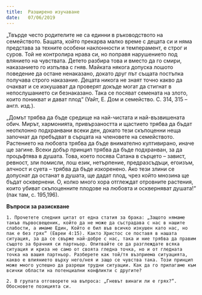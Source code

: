 ```yaml
---
title:  Разширено изучаване
date:   07/06/2019
---
```


„Твърде често родителите не са единни в ръководството на семейството. Бащата, който прекарва малко време с децата си и няма представа за техните особени наклонности и темперамент, е строг и суров. Той не контролира нрава си, но поправя нарушението под влянието на чувствата. Детето разбира това и вместо да го смири, наказанието го изпълва с гняв. Майката някога допуска лошото поведение да остане ненаказано, докато друг път същата постъпка получава строго наказание. Децата никога не знаят точно какво да очакват и се изкушават да проверят докъде могат да стигнат в непослушанието си безнаказано. Така се посяват семената на злото, които поникват и дават плод“ (Уайт, Е. Дом и семейство. С. 314, 315 – англ. изд.).

„Домът трябва да бъде средище на най-чистата и най-възвишената обич. Мирът, хармонията, привързаността и щастието трябва да бъдат неотклонно подхранвани всеки ден, докато тези скъпоценни неща започнат да пребъдват в сърцата на членовете на семейството. Растението на любовта трябва да бъде внимателно култивирано, иначе ще загине. Всеки добър принцип трябва да бъде подхранван, за да процъфтява в душата. Това, което посява Сатана в сърцето – завист, ревност, зли помисли, лош език, нетърпение, предразсъдъци, егоизъм, алчност и суета – трябва да бъде изкоренено. Ако тези злини се допуснат да останат в душата, ще дадат плод, чрез който мнозина ще бъдат осквернени. О, колко много хора отглеждат отровните растения, които убиват скъпоценните плодове на любовта и оскверняват душата!“ (пак там, с. 195,196).

**Въпроси за разискване**

`1. Прочетете следния цитат от една статия за брака: „Защото нямаме такъв първосвещеник, който да не може да състрадава с нас в нашите слабости, а имаме Един, Който е бил във всичко изкушен като нас, но пак е без грях“ (Евреи 4:15). Както Христос се поставя в нашата ситуация, за да се свърже най-добре с нас, така и ние трябва да правим същото за брачния си партньор. Опитвайте се да разглеждате всяка ситуация и криза не само от своята гледна точка, но и от гледната точка на вашия партньор. Разберете как той/тя възприема ситуацията, какво е влиянието върху него/нея и защо се чувства така. Този принцип може много успешно да разреши трудни ситуации. Как да го прилагаме към всички области на потенциални конфликти с другите?`

`2. В групата отговорете на въпроса: „Гневът винаги ли е грях?“. Обосновете позицията си.`